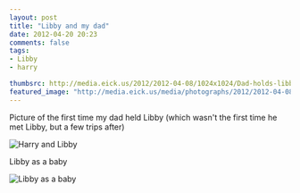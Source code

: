 ```yaml
---
layout: post
title: "Libby and my dad"
date: 2012-04-20 20:23
comments: false
tags: 
- Libby
- harry

thumbsrc: http://media.eick.us/2012/2012-04-08/1024x1024/Dad-holds-libby.jpg
featured_image: "http://media.eick.us/media/photographs/2012/2012-04-08/Dad-holds-libby.jpg"
---
```

Picture of the first time my dad held Libby (which wasn't the first time he met Libby, but a few trips after)



![Harry and Libby](http://media.eick.us/media/photographs/2012/2012-04-08/Dad-holds-libby.jpg)


Libby as a baby



![Libby as a baby](http://media.eick.us/media/photographs/2012/2012-04-08/175261198_05b771e60d_o.jpg)


